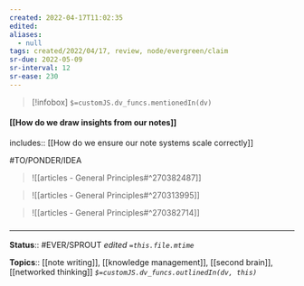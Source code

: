 ```yaml
---
created: 2022-04-17T11:02:35 
edited: 
aliases:
  - null
tags: created/2022/04/17, review, node/evergreen/claim
sr-due: 2022-05-09
sr-interval: 12
sr-ease: 230
---
```

> [!infobox]
`$=customJS.dv_funcs.mentionedIn(dv)`

#### [[How do we draw insights from our notes]]

includes:: [[How do we ensure our note systems scale correctly]]

#TO/PONDER/IDEA 
> ![[articles - General Principles#^270382487]]


> ![[articles - General Principles#^270313995]]

> ![[articles - General Principles#^270382714]]



### <hr class="footnote"/>

**Status**:: #EVER/SPROUT
*edited `=this.file.mtime`*

**Topics**:: [[note writing]], [[knowledge management]], [[second brain]], [[networked thinking]]
*`$=customJS.dv_funcs.outlinedIn(dv, this)`*
